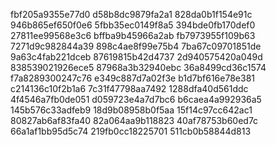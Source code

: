 fbf205a9355e77d0
d58b8dc9879fa2a1
828da0b1f154e91c
946b865ef650f0e6
5fbb35ec0149f8a5
394bde0fb170def0
27811ee99568e3c6
bffba9b45966a2ab
fb7973955f109b63
7271d9c982844a39
898c4ae8f99e75b4
7ba67c09701851de
9a63c4fab221dceb
87619815b42d4737
2d940575420a049d
838539021926ece5
87968a3b32940ebc
36a8499cd36c1574
f7a8289300247c76
e349c887d7a02f3e
b1d7bf616e78e381
c214136c10f2b1a6
7c31f47798aa7492
1288dfa40d561ddc
4f4546a7fb0de051
d059723e4a7d7bc6
b6caea4a992936a5
145b576c33adfeb9
18d9b08958b0f5aa
15f14c97cc642ac1
80827ab6af83fa40
82a064aa9b118823
40af78753b60ed7c
66a1af1bb95d5c74
219fb0cc18225701
511cb0b58844d813

